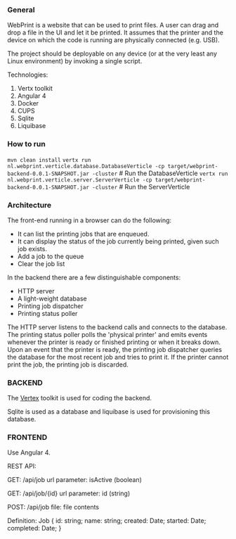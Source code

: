 ### General ###
WebPrint is a website that can be used to print files. A user can drag and drop a file in the UI and let it be printed. It assumes that the printer and the device on which the code is running are physically connected (e.g. USB).

The project should be deployable on any device (or at the very least any Linux environment) by invoking a single script.

Technologies:
1. Vertx toolkit
2. Angular 4
3. Docker
4. CUPS
5. Sqlite
6. Liquibase

### How to run ###

`mvn clean install`
`vertx run nl.webprint.verticle.database.DatabaseVerticle -cp target/webprint-backend-0.0.1-SNAPSHOT.jar -cluster` # Run the DatabaseVerticle
`vertx run nl.webprint.verticle.server.ServerVerticle -cp target/webprint-backend-0.0.1-SNAPSHOT.jar -cluster` # Run the ServerVerticle

### Architecture ###
The front-end running in a browser can do the following:

- It can list the printing jobs that are enqueued.
- It can display the status of the job currently being printed, given such job exists.
- Add a job to the queue
- Clear the job list

In the backend there are a few distinguishable components:

- HTTP server
- A light-weight database
- Printing job dispatcher
- Printing status poller

The HTTP server listens to the backend calls and connects to the database. The printing status poller polls the 'physical printer' and emits events whenever the printer is ready or finished printing or when it breaks down. Upon an event that the printer is ready, the printing job dispatcher queries the database for the most recent job and tries to print it. If the printer cannot print the job, the printing job is discarded.

### BACKEND ###
The [Vertex](http://vertx.io/) toolkit is used for coding the backend.

Sqlite is used as a database and liquibase is used for provisioning this database.

### FRONTEND ###
Use Angular 4.

REST API:

GET: /api/job
url parameter: isActive (boolean)

GET: /api/job/{id}
url parameter: id (string)

POST: /api/job
file: file contents

Definition:
Job {
  id: string;
  name: string;
  created: Date;
  started: Date;
  completed: Date;
}
